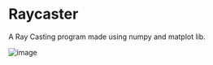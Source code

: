 # Raycaster
A Ray Casting program made using numpy and matplot lib.

![image](https://github.com/lilsteelan/Raycaster/assets/62084214/1575d295-988b-4216-ae76-784e2b7fa592)
